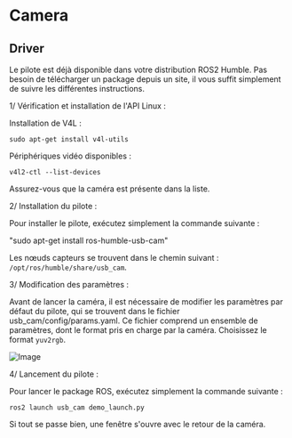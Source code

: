 # Camera

## Driver 

Le pilote est déjà disponible dans votre distribution ROS2 Humble. Pas besoin de télécharger un package depuis un site, il vous suffit simplement de suivre les différentes instructions.

1/ Vérification et installation de l'API Linux :

Installation de V4L :

```sudo apt-get install v4l-utils```

Périphériques vidéo disponibles :

```v4l2-ctl --list-devices```

Assurez-vous que la caméra est présente dans la liste.

2/ Installation du pilote :

Pour installer le pilote, exécutez simplement la commande suivante :

"sudo apt-get install ros-humble-usb-cam"

Les nœuds capteurs se trouvent dans le chemin suivant : ```/opt/ros/humble/share/usb_cam```.

3/ Modification des paramètres :

Avant de lancer la caméra, il est nécessaire de modifier les paramètres par défaut du pilote, qui se trouvent dans le fichier usb_cam/config/params.yaml. Ce fichier comprend un ensemble de paramètres, dont le format pris en charge par la caméra. Choisissez le format ```yuv2rgb```.

![Image](Schema_principe.png)

4/ Lancement du pilote :

Pour lancer le package ROS, exécutez simplement la commande suivante :

```ros2 launch usb_cam demo_launch.py```

Si tout se passe bien, une fenêtre s'ouvre avec le retour de la caméra.
